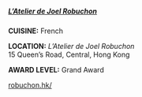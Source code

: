 <h5><a href="https://www.robuchon.hk/" target="_blank" onclick="ga('send', 'event', 'OutBoundLinks', 'https://www.robuchon.hk/', 'L’Atelier de Joel Robuchon');">L’Atelier de Joel Robuchon</a></h5>

**CUISINE:** French

**LOCATION:** *L’Atelier de Joel Robuchon*<br>
15 Queen’s Road, Central, Hong Kong

**AWARD LEVEL:** Grand Award

<a href="https://www.robuchon.hk/" target="_blank" onclick="ga('send', 'event', 'OutBoundLinks', 'https://www.robuchon.hk/', 'L’Atelier de Joel Robuchon');">robuchon.hk/</a>
